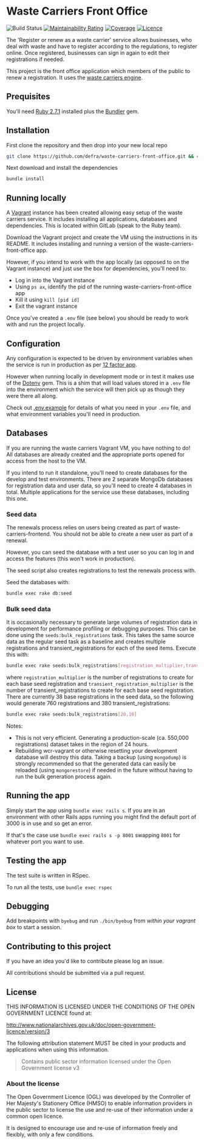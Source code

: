 # Waste Carriers Front Office

![Build Status](https://github.com/DEFRA/waste-carriers-front-office/workflows/CI/badge.svg?branch=main)
[![Maintainability Rating](https://sonarcloud.io/api/project_badges/measure?project=DEFRA_waste-carriers-front-office&metric=sqale_rating)](https://sonarcloud.io/dashboard?id=DEFRA_waste-carriers-front-office)
[![Coverage](https://sonarcloud.io/api/project_badges/measure?project=DEFRA_waste-carriers-front-office&metric=coverage)](https://sonarcloud.io/dashboard?id=DEFRA_waste-carriers-front-office)
[![Licence](https://img.shields.io/badge/Licence-OGLv3-blue.svg)](http://www.nationalarchives.gov.uk/doc/open-government-licence/version/3)

The 'Register or renew as a waste carrier' service allows businesses, who deal with waste and have to register according to the regulations, to register online. Once registered, businesses can sign in again to edit their registrations if needed.

This project is the front office application which members of the public to renew a registration. It uses the [waste carriers engine](https://github.com/DEFRA/waste-carriers-engine).

## Prequisites

You'll need [Ruby 2.7.1](https://www.ruby-lang.org/en/) installed plus the [Bundler](http://bundler.io/) gem.

## Installation

First clone the repository and then drop into your new local repo

```bash
git clone https://github.com/defra/waste-carriers-front-office.git && cd waste-carriers-front-office
```

Next download and install the dependencies

```bash
bundle install
```

## Running locally

A [Vagrant](https://www.vagrantup.com/) instance has been created allowing easy setup of the waste carriers service. It includes installing all applications, databases and dependencies. This is located within GitLab (speak to the Ruby team).

Download the Vagrant project and create the VM using the instructions in its README. It includes installing and running a version of the waste-carriers-front-office app.

However, if you intend to work with the app locally (as opposed to on the Vagrant instance) and just use the box for dependencies, you'll need to:

- Log in into the Vagrant instance
- Using `ps ax`, identify the pid of the running waste-carriers-front-office app
- Kill it using `kill [pid id]`
- Exit the vagrant instance

Once you've created a `.env` file (see below) you should be ready to work with and run the project locally.

## Configuration

Any configuration is expected to be driven by environment variables when the service is run in production as per [12 factor app](https://12factor.net/config).

However when running locally in development mode or in test it makes use of the [Dotenv](https://github.com/bkeepers/dotenv) gem. This is a shim that will load values stored in a `.env` file into the environment which the service will then pick up as though they were there all along.

Check out [.env.example](/.env.example) for details of what you need in your `.env` file, and what environment variables you'll need in production.

## Databases

If you are running the waste carriers Vagrant VM, you have nothing to do! All databases are already created and the appropriate ports opened for access from the host to the VM.

If you intend to run it standalone, you'll need to create databases for the develop and test environments. There are 2 separate MongoDb databases for registration data and user data, so you'll need to create 4 databases in total. Multiple applications for the service use these databases, including this one.

### Seed data

The renewals process relies on users being created as part of waste-carriers-frontend. You should not be able to create a new user as part of a renewal.

However, you can seed the database with a test user so you can log in and access the features (this won't work in production).

The seed script also creates registrations to test the renewals process with.

Seed the databases with:

```bash
bundle exec rake db:seed
```

### Bulk seed data

It is occasionally necessary to generate large volumes of registration data in development for performance profiling or debugging purposes. This can be done using the `seeds:bulk_registrations` task. This takes the same source data as the regular seed task as a baseline and creates multiple registrations and transient_registrations for each of the seed items. Execute this with:

```bash
bundle exec rake seeds:bulk_registrations[registration_multiplier,transient_registration_multiplier]
```

where `registration_multiplier` is the number of registrations to create for each base seed registration and `transient_registration_multiplier` is the number of transient_registrations to create for each base seed registration. There are currently 38 base registrations in the seed data, so the following would generate 760 registrations and 380 transient_registrations:

```bash
bundle exec rake seeds:bulk_registrations[20,10]
```

Notes:
* This is not very efficient. Generating a production-scale (ca. 550,000 registrations) dataset takes in the region of 24 hours. 
* Rebuilding wcr-vagrant or otherwise resetting your development database will destroy this data. Taking a backup (using `mongodump`) is strongly recommended so that the generated data can easily be reloaded (using `mongorestore`) if needed in the future without having to run the bulk generation process again.

## Running the app

Simply start the app using `bundle exec rails s`. If you are in an environment with other Rails apps running you might find the default port of 3000 is in use and so get an error.

If that's the case use `bundle exec rails s -p 8001` swapping `8001` for whatever port you want to use.

## Testing the app

The test suite is written in RSpec.

To run all the tests, use `bundle exec rspec`

## Debugging

Add breakpoints with `byebug` and run `./bin/byebug` from *within your vagrant box* to start a session.

## Contributing to this project

If you have an idea you'd like to contribute please log an issue.

All contributions should be submitted via a pull request.

## License

THIS INFORMATION IS LICENSED UNDER THE CONDITIONS OF THE OPEN GOVERNMENT LICENCE found at:

http://www.nationalarchives.gov.uk/doc/open-government-licence/version/3

The following attribution statement MUST be cited in your products and applications when using this information.

> Contains public sector information licensed under the Open Government license v3

### About the license

The Open Government Licence (OGL) was developed by the Controller of Her Majesty's Stationery Office (HMSO) to enable information providers in the public sector to license the use and re-use of their information under a common open licence.

It is designed to encourage use and re-use of information freely and flexibly, with only a few conditions.
